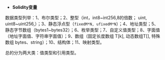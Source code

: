- **Solidity变量**

数据类型列举：1、布尔类型；2、整型（int，int8~int256,8的倍数； uint, uint8~uint256,）；3、静态浮点型（`fixedM*N, ufixedM*N`）；4、地址类型；5、静态字节数组（bytes1~bytes32）；6、枚举类型；7、自定义值类型；8、字面值（地址字面值、字符串字面值）；9、数组（固定长度数组 T[k], 动态数组T[], 特殊数组 bytes、string）；10、结构体；11、映射类型。

总的分为两大类：值类型和引用类型。

